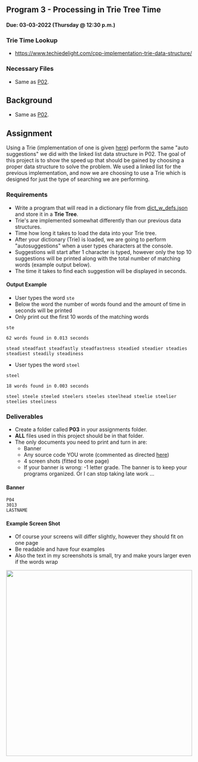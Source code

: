 ## Program 3 - Processing in Trie Tree Time
#### Due: 03-03-2022 (Thursday @ 12:30 p.m.)

### Trie Time Lookup

- https://www.techiedelight.com/cpp-implementation-trie-data-structure/
  

### Necessary Files

- Same as [P02](../06-P02/README.md).

## Background

- Same as [P02](../06-P02/README.md).

## Assignment

Using a Trie (implementation of one is given [here](https://www.techiedelight.com/cpp-implementation-trie-data-structure/)) perform the same "auto suggestions" we did with the linked list data structure in P02. The goal of this project is to show the speed up that should be gained by choosing a proper data structure to solve the problem.  We used a linked list for the previous implementation, and now we are choosing to use a Trie which is designed for just the type of searching we are performing. 

### Requirements
- Write a program that will read in a dictionary file from [dict_w_defs.json](../../Resources/04-Data/dictionary_files/dict_w_defs.json) and store it in a **Trie Tree**.
- Trie's are implemented somewhat differently than our previous data structures. 
- Time how long it takes to load the data into your Trie tree.
- After your dictionary (Trie) is loaded, we are going to perform "autosuggestions" when a user types characters at the console.
- Suggestions will start after 1 character is typed, however only the top 10 suggestions will be printed along with the total number of matching words (example output below).
- The time it takes to find each suggestion will be displayed in seconds.


#### Output Example

- User types the word `ste` 
- Below the word the number of words found and the amount of time in seconds will be printed
- Only print out the first 10 words of the matching words


```
ste

62 words found in 0.013 seconds

stead steadfast steadfastly steadfastness steadied steadier steadies steadiest steadily steadiness

```


- User types the word `steel` 

```
steel

18 words found in 0.003 seconds

steel steele steeled steelers steeles steelhead steelie steelier steelies steeliness 

```

### Deliverables

- Create a folder called **P03** in your assignments folder. 
- **ALL** files used in this project should be in that folder.
- The only documents you need to print and turn in are:
  - Banner
  - Any source code YOU wrote (commented as directed [here](../../Resources/01-Comments/README.md))
  - 4 screen shots (fitted to one page)
  - If your banner is wrong: -1 letter grade. The banner is to keep your programs organized. Or I can stop taking late work ... 



#### Banner

```
P04
3013
LASTNAME
```

#### Example Screen Shot

- Of course your screens will differ slightly, however they should fit on one page
- Be readable and have four examples
- Also the text in my screenshots is small, try and make yours larger even if the words wrap

<img src="https://cs.msutexas.edu/~griffin/zcloud/zcloud-files/screen.png" width="500">